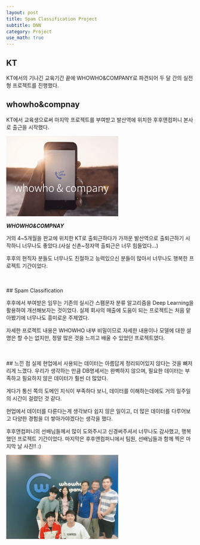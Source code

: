 ```yaml
---
layout: post
title: Spam Classification Project
subtitle: DNN
category: Project
use_math: true
---
```


## KT

KT에서의 기나긴 교육기간 끝에 WHOWHO&COMPANY로 파견되어 두 달 간의 실전형 프로젝트를 진행했다.

## whowho&compnay

KT에서 교육생으로써 마지막 프로젝트를 부여받고 발산역에 위치한 후후앤컴퍼니 본사로 출근을 시작했다.

<img src = '/post_img/180902/picture_0.png' width="300"/>

___WHOWHO&COMPNAY___

거의 4~5개월을 판교에 위치한 KT로 출퇴근하다가 가까운 발산역으로 출퇴근하기 시작하니 너무나도 좋았다.(사실 신촌~정자역 출퇴근은 너무 힘들었다...)

후후의 현직자 분들도 너무나도 친절하고 능력있으신 분들이 많아서 너무나도 행복한 프로젝트 기간이었다.

<br>
<br>
## Spam Classification

후후에서 부여받은 임무는 기존의 실시간 스팸문자 분류 알고리즘을 Deep Learning을 활용하여 개선해보자는 것이었다. 실제 회사의 매출에 도움이 되는 프로젝트는 처음 맡아봤기에 너무나도 흥미로운 주제였다.

자세한 프로젝트 내용은 WHOWHO 내부 비밀이므로 자세한 내용이나 모델에 대한 설명은 할 수는 없지만, 정말 많은 것을 느끼고 배울 수 있었던 프로젝트였다.

<br>
<br>
## 느낀 점
실제 현업에서 사용되는 데이터는 아름답게 정리되어있지 않다는 것을 뼈저리게 느꼈다. 우리가 생각하는 만큼 DB명세서는 완벽하지 않으며, 필요한 데이터는 부족하고 필요하지 않은 데이터가 훨씬 더 많았다.

게다가 통신 쪽의 도메인 지식이 부족하다 보니, 데이터를 이해하는데에도 거의 일주일의 시간이 걸렸던 것 같다.

현업에서 데이터를 다룬다는게 생각보다 쉽지 않은 일이고, 더 많은 데이터를 다루어보고 다양한 경험을 더 쌓아가야겠다는 생각을 했다.

후후앤컴퍼니의 선배님들께서 많이 도와주시고 신경써주셔서 너무나도 감사했고, 행복했던 프로젝트 기간이었다. 마지막은 후후앤컴퍼니에서 팀원, 선배님들과 함께 찍은 마지막 날 사진!! :)

<img src = '/post_img/180902/picture_1.png' width="300"/>
